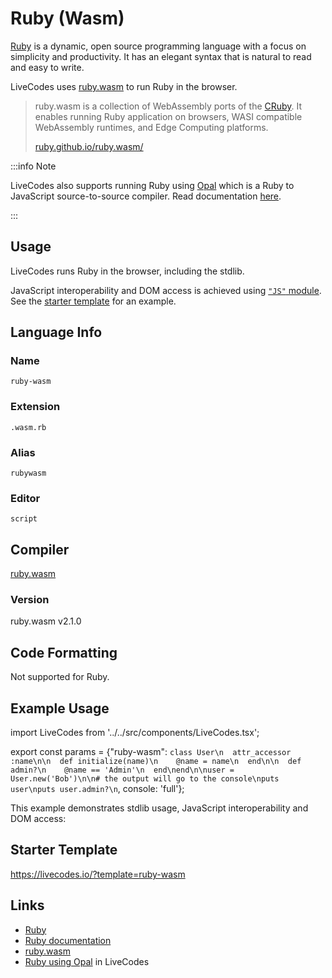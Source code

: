 # Ruby (Wasm)

[Ruby](https://ruby-lang.org/) is a dynamic, open source programming language with a focus on simplicity and productivity. It has an elegant syntax that is natural to read and easy to write.

LiveCodes uses [ruby.wasm](https://github.com/ruby/ruby.wasm) to run Ruby in the browser.

> ruby.wasm is a collection of WebAssembly ports of the [CRuby](https://github.com/ruby/ruby). It enables running Ruby application on browsers, WASI compatible WebAssembly runtimes, and Edge Computing platforms.
>
> [ruby.github.io/ruby.wasm/](https://ruby.github.io/ruby.wasm/)

:::info Note

LiveCodes also supports running Ruby using [Opal](https://opalrb.com/) which is a Ruby to JavaScript source-to-source compiler. Read documentation [here](./ruby.md).

:::

## Usage

LiveCodes runs Ruby in the browser, including the stdlib.

JavaScript interoperability and DOM access is achieved using [`"JS"` module](https://ruby.github.io/ruby.wasm/JS.html). See the [starter template](#starter-template) for an example.

## Language Info

### Name

`ruby-wasm`

### Extension

`.wasm.rb`

### Alias

`rubywasm`

### Editor

`script`

## Compiler

[ruby.wasm](https://github.com/ruby/ruby.wasm)

### Version

ruby.wasm v2.1.0

## Code Formatting

Not supported for Ruby.

## Example Usage

import LiveCodes from '../../src/components/LiveCodes.tsx';

export const params = {"ruby-wasm": `class User\n  attr_accessor :name\n\n  def initialize(name)\n    @name = name\n  end\n\n  def admin?\n    @name == 'Admin'\n  end\nend\n\nuser = User.new('Bob')\n\n# the output will go to the console\nputs user\nputs user.admin?\n`, console: 'full'};

<LiveCodes params={params} height="80vh"></LiveCodes>

This example demonstrates stdlib usage, JavaScript interoperability and DOM access:

<LiveCodes template="ruby-wasm" height="80vh"></LiveCodes>

## Starter Template

https://livecodes.io/?template=ruby-wasm

## Links

- [Ruby](https://ruby-lang.org/)
- [Ruby documentation](https://ruby-lang.org/en/documentation/)
- [ruby.wasm](https://github.com/ruby/ruby.wasm)
- [Ruby using Opal](./ruby.md) in LiveCodes
